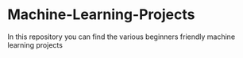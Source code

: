 # Machine-Learning-Projects
In this repository you can find the various beginners friendly machine learning projects
